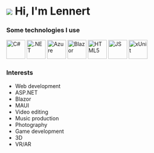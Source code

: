 <!--
**LennertS/LennertS** is a ✨ _special_ ✨ repository because its `README.md` (this file) appears on your GitHub profile.
-->

# [![](https://avatars.githubusercontent.com/u/39487878?s=96&v=4)]() Hi, I'm Lennert

### Some technologies I use

[<img src="https://cdn.jsdelivr.net/gh/devicons/devicon@latest/icons/csharp/csharp-original.svg" alt="C#" width="50px">](https://learn.microsoft.com/en-us/dotnet/csharp/) [<img src="https://cdn.jsdelivr.net/gh/devicons/devicon@latest/icons/dotnetcore/dotnetcore-original.svg" style="width:50px" alt=".NET" title=".NET"/>](https://dotnet.microsoft.com/en-us/) [<img src="https://cdn.jsdelivr.net/gh/devicons/devicon@latest/icons/azure/azure-original.svg" style="width:50px" alt="Azure" title="Azure" />](https://azure.microsoft.com/en-us) [<img src="https://cdn.jsdelivr.net/gh/devicons/devicon@latest/icons/blazor/blazor-original.svg" style="width:50px" alt="Blazor" title="Blazor"/>](https://dotnet.microsoft.com/en-us/apps/aspnet/web-apps/blazor) [<img src="https://cdn.jsdelivr.net/gh/devicons/devicon@latest/icons/html5/html5-original.svg" style="width:50px" alt="HTML5" title="HTML5"/>](https://developer.mozilla.org/en-US/docs/Glossary/HTML5) [<img src="https://cdn.jsdelivr.net/gh/devicons/devicon@latest/icons/javascript/javascript-original.svg" style="width:50px" alt="JS" title="Javascript"/>](https://developer.mozilla.org/en-US/docs/Web/JavaScript) [<img src="https://avatars.githubusercontent.com/u/2092016?s=280&v=4" style="width:50px" alt="xUnit" title="xUnit"/>](https://xunit.net/)

### Interests

- Web development
- ASP.NET
- Blazor
- MAUI
- Video editing
- Music production
- Photography
- Game development
- 3D
- VR/AR
